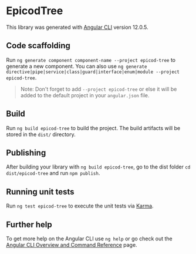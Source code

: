 # EpicodTree

This library was generated with [Angular CLI](https://github.com/angular/angular-cli) version 12.0.5.

## Code scaffolding

Run `ng generate component component-name --project epicod-tree` to generate a new component. You can also use `ng generate directive|pipe|service|class|guard|interface|enum|module --project epicod-tree`.
> Note: Don't forget to add `--project epicod-tree` or else it will be added to the default project in your `angular.json` file. 

## Build

Run `ng build epicod-tree` to build the project. The build artifacts will be stored in the `dist/` directory.

## Publishing

After building your library with `ng build epicod-tree`, go to the dist folder `cd dist/epicod-tree` and run `npm publish`.

## Running unit tests

Run `ng test epicod-tree` to execute the unit tests via [Karma](https://karma-runner.github.io).

## Further help

To get more help on the Angular CLI use `ng help` or go check out the [Angular CLI Overview and Command Reference](https://angular.io/cli) page.
